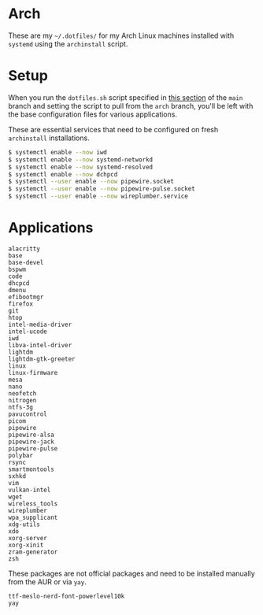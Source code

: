 # Arch

These are my `~/.dotfiles/` for my Arch Linux machines installed with `systemd` using the `archinstall` script.

# Setup

When you run the `dotfiles.sh` script specified in [this section](https://github.com/Luzefiru/.dotfiles#installing-the-dotfiles) of the `main` branch and setting the script to pull from the `arch` branch, you'll be left with the base configuration files for various applications.

These are essential services that need to be configured on fresh `archinstall` installations.

```bash
$ systemctl enable --now iwd
$ systemctl enable --now systemd-networkd
$ systemctl enable --now systemd-resolved
$ systemctl enable --now dchpcd
$ systemctl --user enable --now pipewire.socket
$ systemctl --user enable --now pipewire-pulse.socket
$ systemctl --user enable --now wireplumber.service
```

# Applications

```
alacritty
base
base-devel
bspwm
code
dhcpcd
dmenu
efibootmgr
firefox
git
htop
intel-media-driver
intel-ucode
iwd
libva-intel-driver
lightdm
lightdm-gtk-greeter
linux
linux-firmware
mesa
nano
neofetch
nitrogen
ntfs-3g
pavucontrol
picom
pipewire
pipewire-alsa
pipewire-jack
pipewire-pulse
polybar
rsync
smartmontools
sxhkd
vim
vulkan-intel
wget
wireless_tools
wireplumber
wpa_supplicant
xdg-utils
xdo
xorg-server
xorg-xinit
zram-generator
zsh
```

These packages are not official packages and need to be installed manually from the AUR or via `yay`.

```
ttf-meslo-nerd-font-powerlevel10k
yay
```
